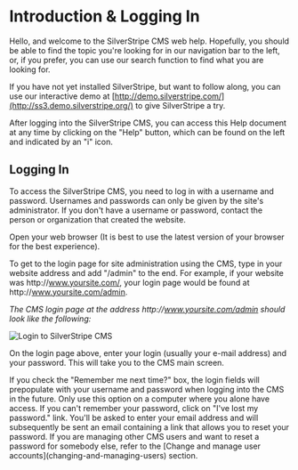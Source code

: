 <!--
pagenumber: 1
title: Introduction & Logging In
-->

# Introduction & Logging In

Hello, and welcome to the SilverStripe CMS web help. Hopefully, you should be able to find the topic you're looking for in our navigation bar to the left, or, if you prefer, you can use our search function to find what you are looking for. 

If you have not yet installed SilverStripe, but want to follow along, you can use our interactive demo at [http://demo.silverstripe.com/](http://ss3.demo.silverstripe.org/) to give SilverStripe a try. 

After logging into the SilverStripe CMS, you can access this Help document at any time by clicking on the "Help" button, which can be found on the left and indicated by an "i" icon. 

## Logging In

To access the SilverStripe CMS, you need to log in with a username and password.  Usernames and passwords can only be given by the site's administrator.  If you don't have a username or password, contact the person or organization that created the website.  

Open your web browser (It is best to use the latest version of your browser for the best experience).

To get to the login page for site administration using the CMS, type in your website address and add "/admin" to the end.  For example, if your website was http://<i></i>www.yoursite.com/, your login page would be found at http://<i></i>www.yoursite.com/admin.  


*The CMS login page at the address http://<i></i>www.yoursite.com/admin should look like the following:*

![Login to SilverStripe CMS](_images/general-login.png)

On the login page above, enter your login (usually your e-mail address) and your password. This will take you to the CMS main screen. 

<div class="note" markdown="1">
If you check the "Remember me next time?" box, the login fields will prepopulate with your username and password when logging into the CMS in the future. Only use this option on a computer where you alone have access.
If you can't remember your password, click on "I've lost my password." link. You'll be asked to enter your email address and will subsequently be sent an email containing a link that allows you to reset your password.
If you are managing other CMS users and want to reset a password for somebody else, refer to the [Change and manage user accounts](changing-and-managing-users) section.
</div>
